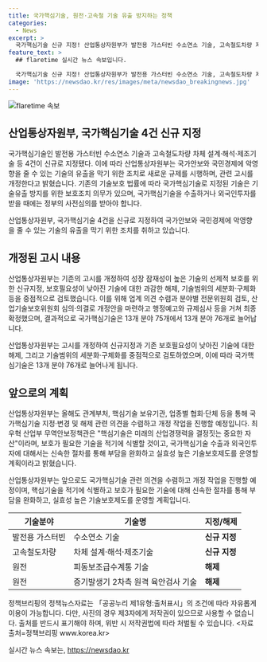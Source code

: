 ```yaml
---
title: 국가핵심기술, 원전·고속철 기술 유출 방지하는 정책
categories:
  - News
excerpt: >
  국가핵심기술 신규 지정! 산업통상자원부가 발전용 가스터빈 수소연소 기술, 고속철도차량 제조기술 등 4건을 국가안보와 경제에 악영향을 줄 수 있는 기술로 선정했다. 이로써 기술의 보호와 유출 방지에 더욱 신경쓰고, 최우혁 산업부 무역안보정책관은 핵심기술은 미래의 산업경쟁력을 결정짓는 중요한 자산이라며 적기에 보호가 필요한 핵심기술들을 식별하고 보호가치가 낮은 기술들은 해제할 예정이라 밝혔다. (출처: 정책브리핑 www.korea.kr)
feature_text: >
  ## flaretime 실시간 뉴스 속보입니다.

  국가핵심기술 신규 지정! 산업통상자원부가 발전용 가스터빈 수소연소 기술, 고속철도차량 제조기술 등 4건을 국가안보와 경제에 악영향을 줄 수 있는 기술로 선정했다. 이로써 기술의 보호와 유출 방지에 더욱 신경쓰고, 최우혁 산업부 무역안보정책관은 핵심기술은 미래의 산업경쟁력을 결정짓는 중요한 자산이라며 적기에 보호가 필요한 핵심기술들을 식별하고 보호가치가 낮은 기술들은 해제할 예정이라 밝혔다. (출처: 정책브리핑 www.korea.kr)
image: 'https://newsdao.kr/res/images/meta/newsdao_breakingnews.jpg'
---
```


<p><img src="https://newsdao.kr/res/images/meta/newsdao_breakingnews.jpg" alt="flaretime 속보" /></p>

<h2 data-ke-size="size26">산업통상자원부, 국가핵심기술 4건 신규 지정</h2>

<p>국가핵심기술인 발전용 가스터빈 수소연소 기술과 고속철도차량 차체 설계·해석·제조기술 등 4건이 신규로 지정됐다. 이에 따라 산업통상자원부는 국가안보와 국민경제에 악영향을 줄 수 있는 기술의 유출을 막기 위한 조치로 새로운 규제를 시행하며, 관련 고시를 개정한다고 밝혔습니다. 기존의 기술보호 법률에 따라 국가핵심기술로 지정된 기술은 기술유출 방지를 위한 보호조치 의무가 있으며, 국가핵심기술을 수출하거나 외국인투자를 받을 때에는 정부의 사전심의를 받아야 합니다.</p>

<p data-ke-size="size16">산업통상자원부, 국가핵심기술 4건을 신규로 지정하여 국가안보와 국민경제에 악영향을 줄 수 있는 기술의 유출을 막기 위한 조치를 취하고 있습니다.</p>

<h2 data-ke-size="size26">개정된 고시 내용</h2>

<p>산업통상자원부는 기존의 고시를 개정하여 성장 잠재성이 높은 기술의 선제적 보호를 위한 신규지정, 보호필요성이 낮아진 기술에 대한 과감한 해제, 기술범위의 세분화·구체화 등을 중점적으로 검토했습니다. 이를 위해 업계 의견 수렴과 분야별 전문위원회 검토, 산업기술보호위원회 심의·의결로 개정안을 마련하고 행정예고와 규제심사 등을 거쳐 최종 확정했으며, 결과적으로 국가핵심기술은 13개 분야 75개에서 13개 분야 76개로 늘어납니다.</p>

<p data-ke-size="size16">산업통상자원부는 고시를 개정하여 신규지정과 기존 보호필요성이 낮아진 기술에 대한 해제, 그리고 기술범위의 세분화·구체화를 중점적으로 검토하였으며, 이에 따라 국가핵심기술은 13개 분야 76개로 늘어나게 됩니다.</p>

<h2 data-ke-size="size26">앞으로의 계획</h2>

<p>산업통상자원부는 올해도 관계부처, 핵심기술 보유기관, 업종별 협회·단체 등을 통해 국가핵심기술 지정·변경 및 해제 관련 의견을 수렴하고 개정 작업을 진행할 예정입니다. 최우혁 산업부 무역안보정책관은 "핵심기술은 미래의 산업경쟁력을 결정짓는 중요한 자산"이라며, 보호가 필요한 기술을 적기에 식별할 것이고, 국가핵심기술 수출과 외국인투자에 대해서는 신속한 절차를 통해 부담을 완화하고 실효성 높은 기술보호제도를 운영할 계획이라고 밝혔습니다.</p>

<p data-ke-size="size16">산업통상자원부는 앞으로도 국가핵심기술 관련 의견을 수렴하고 개정 작업을 진행할 예정이며, 핵심기술을 적기에 식별하고 보호가 필요한 기술에 대해 신속한 절차를 통해 부담을 완화하고, 실효성 높은 기술보호제도를 운영할 계획입니다.</p>

<table>
    <thead>
        <tr>
            <th>기술분야</th>
            <th>기술명</th>
            <th>지정/해제</th>
        </tr>
    </thead>
    <tbody>
        <tr>
            <td>발전용 가스터빈</td>
            <td>수소연소 기술</td>
            <td><b>신규 지정</b></td>
        </tr>
        <tr>
            <td>고속철도차량</td>
            <td>차체 설계·해석·제조기술</td>
            <td><b>신규 지정</b></td>
        </tr>
        <tr>
            <td>원전</td>
            <td>피동보조급수계통 기술</td>
            <td><b>해제</b></td>
        </tr>
        <tr>
            <td>원전</td>
            <td>증기발생기 2차측 원격 육안검사 기술</td>
            <td><b>해제</b></td>
        </tr>
    </tbody>
</table>

<p data-ke-size="size16">정책브리핑의 정책뉴스자료는 「공공누리 제1유형:출처표시」의 조건에 따라 자유롭게 이용이 가능합니다. 다만, 사진의 경우 제3자에게 저작권이 있으므로 사용할 수 없습니다. 출처를 반드시 표기해야 하며, 위반 시 저작권법에 따라 처벌될 수 있습니다. <자료출처=정책브리핑 www.korea.kr></p>
실시간 뉴스 속보는, <a href="https://newsdao.kr" rel="dofollow">https://newsdao.kr</a>


